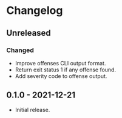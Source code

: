 # Changelog

## Unreleased

### Changed

- Improve offenses CLI output format.
- Return exit status 1 if any offense found.
- Add severity code to offense output.

## 0.1.0 - 2021-12-21

- Initial release.

